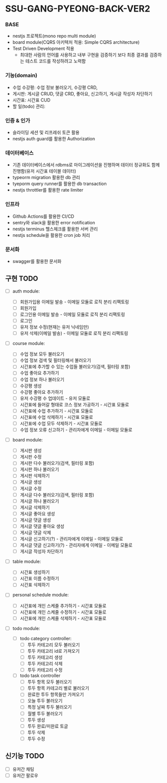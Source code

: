 # SSU-GANG-PYEONG-BACK-VER2

### BASE

- nestjs 프로젝트(mono repo multi module)
- board module(CQRS 아키텍처 적용: Simple CQRS architecture)
- Test Driven Development 적용
  - 최대한 사람의 언어를 사용하고 내부 구현을 검증하기 보다 최종 결과를 검증하는 테스트 코드를 작성하려고 노력함

### 기능(domain)

- 수업 수강평: 수업 정보 불러오기, 수강평 CRD,
- 게시판: 게시글 CRUD, 댓글 CRD, 좋아요, 신고하기, 게시글 작성자 차단하기
- 시간표: 시간표 CUD
- 할 일(todo) 관리:

### 인증 & 인가

- 슬라이딩 세션 및 리프레쉬 토큰 활용
- nestjs auth guard를 활용한 Authorization

### 데이터베이스

- 기존 데이터베이스에서 rdbms로 마이그레이션을 진행하며 데이터 정규화도 함께 진행함(유저 시간표 테이블 데이터)
- typeorm migration 활용한 db 관리
- tyeporm query runner를 활용한 db transaction
- nestjs throttler를 활용한 rate limiter

### 인프라

- Github Actions를 활용한 CI/CD
- sentry와 slack을 활용한 error notification
- nestjs terminus 헬스체크를 활용한 서버 관리
- nestjs schedule을 활용한 cron job 처리

### 문서화

- swagger를 활용한 문서화

## 구현 TODO

- [ ] auth module:
  - [ ] 회원가입용 이메일 발송 - 이메일 모듈로 로직 분리 리팩토링
  - [ ] 회원가입
  - [ ] 로그인용 이메일 발송 - 이메일 모듈로 로직 분리 리팩토링
  - [ ] 로그인
  - [ ] 유저 정보 수정(현재는 유저 닉네임만)
  - [ ] 유저 삭제(이메일 발송) - 이메일 모듈로 로직 분리 리팩토링
- [ ] course module:
  - [ ] 수업 정보 모두 불러오기
  - [ ] 수업 정보 검색 및 필터링해서 불러오기
  - [ ] 시간표에 추가할 수 있는 수업들 불러오기(검색, 필터링 포함)
  - [ ] 수업 좋아요 추가하기
  - [ ] 수업 정보 하나 불러오기
  - [ ] 수강평 생성
  - [ ] 수강평 좋아요 추가하기
  - [ ] 유저 수강평 수 업데이트 - 유저 모듈로
  - [ ] 시간표에 들어갈 형태로 코스 정보 가공하기 - 시간표 모듈로
  - [ ] 시간표에 수업 추가하기 - 시간표 모듈로
  - [ ] 시간표에 수업 삭제하기 - 시간표 모듈로
  - [ ] 시간표에 수업 모두 삭제하기 - 시간표 모듈로
  - [ ] 수업 정보 오류 신고하기 - 관리자에게 이메일 - 이메일 모듈로
- [ ] board module:

  - [ ] 게시판 생성
  - [ ] 게시판 수정
  - [ ] 게시판 다수 불러오기(검색, 필터링 포함)
  - [ ] 게시판 하나 불러오기
  - [ ] 게시판 삭제하기
  - [ ] 게시글 생성
  - [ ] 게시글 수정
  - [ ] 게시글 다수 불러오기(검색, 필터링 포함)
  - [ ] 게시글 하나 불러오기
  - [ ] 게시글 삭제하기
  - [ ] 게시글 좋아요 생성
  - [ ] 게시글 댓글 생성
  - [ ] 게시글 댓글 좋아요 생성
  - [ ] 게시글 댓글 삭제
  - [ ] 게시글 신고하기(?) - 관리자에게 이메일 - 이메일 모듈로
  - [ ] 게시글 댓글 신고하기(?) - 관리자에게 이메일 - 이메일 모듈로
  - [ ] 게시글 작성자 차단하기

- [ ] table module:

  - [ ] 시간표 생성하기
  - [ ] 시간표 이름 수정하기
  - [ ] 시간표 삭제하기

- [ ] personal schedule module:

  - [ ] 시간표에 개인 스케줄 추가하기 - 시간표 모듈로
  - [ ] 시간표에 개인 스케줄 수정하기 - 시간표 모듈로
  - [ ] 시간표에 개인 스케줄 삭제하기 - 시간표 모듈로

- [ ] todo module:

  - [ ] todo category controller:
    - [ ] 투두 카테고리 모두 불러오기
    - [ ] 투두 카테고리 id로 가져오기
    - [ ] 투두 카테고리 생성
    - [ ] 투두 카테고리 삭제
    - [ ] 투두 카테고리 수정
  - [ ] todo task controller
    - [ ] 투두 항목 모두 불러오기
    - [ ] 투두 항목 카테고리 별로 불러오기
    - [ ] 완료한 투두 항목들만 가져오기
    - [ ] 오늘 투두 불러오기
    - [ ] 특정 날짜 투두 불러오기
    - [ ] 월별 투두 불러오기
    - [ ] 투두 생성
    - [ ] 투두 완료/미완료 토글
    - [ ] 투두 삭제
    - [ ] 투두 수정

## 신기능 TODO

- [ ] 유저간 채팅
- [ ] 유저간 팔로우
